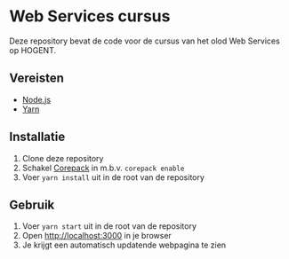 # Web Services cursus

Deze repository bevat de code voor de cursus van het olod Web Services op HOGENT.

## Vereisten

- [Node.js](https://nodejs.org/en/)
- [Yarn](https://yarnpkg.com/lang/en/)

## Installatie

1. Clone deze repository
2. Schakel [Corepack](https://nodejs.org/api/corepack.html) in m.b.v. `corepack enable`
3. Voer `yarn install` uit in de root van de repository

## Gebruik

1. Voer `yarn start` uit in de root van de repository
2. Open [http://localhost:3000](http://localhost:3000) in je browser
3. Je krijgt een automatisch updatende webpagina te zien
